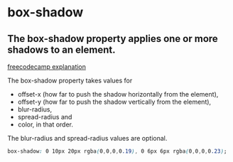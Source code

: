 # box-shadow 

## The box-shadow property applies one or more shadows to an element.

 [freecodecamp explanation](https://www.freecodecamp.org/learn/responsive-web-design/applied-visual-design/add-a-box-shadow-to-a-card-like-element)

The box-shadow property takes values for

* offset-x (how far to push the shadow horizontally from the element),
* offset-y (how far to push the shadow  vertically from the element),
* blur-radius,
* spread-radius and
* color, in that order.

The blur-radius and spread-radius values are optional.

``` css
box-shadow: 0 10px 20px rgba(0,0,0,0.19), 0 6px 6px rgba(0,0,0,0.23);
```
